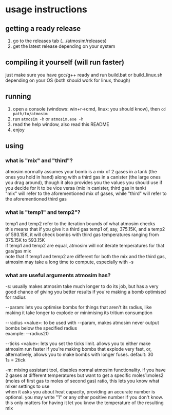 # usage instructions

## getting a ready release

1. go to the releases tab (.../atmosim/releases)
2. get the latest release depending on your system

## compiling it yourself (will run faster)

just make sure you have gcc/g++ ready and run build.bat or build_linux.sh depending on your OS (both *should* work for linux, though)

## running

1. open a console (windows: win+r->cmd, linux: you should know), then `cd path/to/atmosim`
2. run `atmosim -h` or `atmosim.exe -h`
3. read the help window, also read this README
4. enjoy

## using

### what is "mix" and "third"?

atmosim normally assumes your bomb is a mix of 2 gases in a tank (the ones you hold in hand) along with a third gas in a canister (the large ones you drag around), though it also provides you the values you should use if you decide for it to be vice versa (mix in canister, third gas in tank)<br>
"mix" will refer to the aforementioned mix of gases, while "third" will refer to the aforementioned third gas

### what is "temp1" and temp2"?

temp1 and temp2 refer to the iteration bounds of what atmosim checks<br>
this means that if you give it a third gas temp1 of, say, 375.15K, and a temp2 of 593.15K, it will check bombs with third gas temperatures ranging from 375.15K to 593.15K<br>
if temp1 and temp2 are equal, atmosim will not iterate temperatures for that gas/gas mix<br>
note that if temp1 and temp2 are different for both the mix and the third gas, atmosim may take a long time to compute, especially with -s

### what are useful arguments atmosim has?

-s: usually makes atmosim take much longer to do its job, but has a very good chance of giving you better results if you're making a bomb optimised for radius

--param: lets you optimise bombs for things that aren't its radius, like making it take longer to explode or minimising its tritium consumption

--radius \<value>: to be used with --param, makes atmosim never output bombs below the specified radius<br>
example: --radius20

--ticks \<value>: lets you set the ticks limit. allows you to either make atmosim run faster if you're making bombs that explode very fast, or, alternatively, allows you to make bombs with longer fuses. default: 30<br>
1s = 2tick

-m: mixing assistant tool, disables normal atmosim functionality. if you have 2 gases at different temperatures but want to get a specific moles1:moles2 (moles of first gas to moles of second gas) ratio, this lets you know what mixer settings to use<br>
when it asks you about heat capacity, providing an accurate number is optional. you may write "1" or any other positive number if you don't know. this only matters for having it let you know the temperature of the resulting mix
